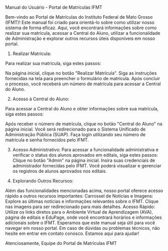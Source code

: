 
Manual do Usuário - Portal de Matrículas IFMT

Bem-vindo ao Portal de Matrículas do Instituto Federal de Mato Grosso (IFMT)! Este manual foi criado para orientá-lo sobre como utilizar nosso sistema de forma eficaz. Aqui, você encontrará informações sobre como realizar sua matrícula, acessar a Central do Aluno, utilizar a funcionalidade de Administração e explorar outros recursos úteis disponíveis em nosso portal.

1. Realizar Matrícula:

Para realizar sua matrícula, siga estes passos:

Na página inicial, clique no botão "Realizar Matrícula".
Siga as instruções fornecidas na tela para preencher o formulário de matrícula.
Após concluir o processo, você receberá um número de matrícula para acessar a Central do Aluno.

2. Acesso à Central do Aluno:

Para acessar a Central do Aluno e obter informações sobre sua matrícula, siga estes passos:

Após receber o número de matrícula, clique no botão "Central do Aluno" na página inicial.
Você será redirecionado para o Sistema Unificado de Administração Pública (SUAP).
Faça login utilizando seu número de matrícula e senha fornecidos pelo IFMT.

3. Acesso Administrativo:
Para acessar a funcionalidade administrativa e verificar o status dos alunos aprovados em editais, siga estes passos:
Clique no botão "Admin" na página inicial.
Insira suas credenciais de administrador fornecidas pelo IFMT.
Você poderá visualizar e gerenciar os registros de alunos aprovados nos editais.


4. Explorando Outros Recursos:

Além das funcionalidades mencionadas acima, nosso portal oferece acesso rápido a outros recursos importantes:
Carrossel de Notícias e Imagens: Explore as últimas notícias e informações relevantes sobre o IFMT. Clique nas imagens para ser redirecionado para mais detalhes.
Acesso Rápido: Utilize os links diretos para o Ambiente Virtual de Aprendizagem (AVA), página de editais e EduPage, onde você encontrará horários e informações adicionais sobre o IFMT.
Esperamos que este manual seja útil para você navegar em nosso portal. Em caso de dúvidas ou problemas técnicos, não hesite em entrar em contato conosco. Estamos aqui para ajudar!

Atenciosamente,
Equipe do Portal de Matrículas IFMT

